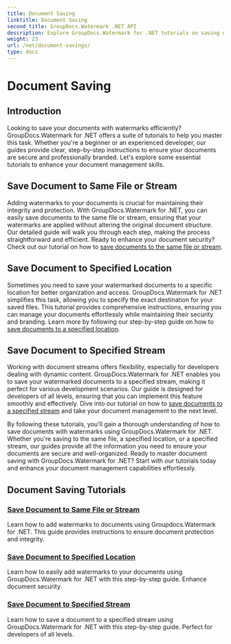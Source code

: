 ```yaml
---
title: Document Saving
linktitle: Document Saving
second_title: GroupDocs.Watermark .NET API
description: Explore GroupDocs.Watermark for .NET tutorials on saving documents with watermarks. Learn step-by-step methods to enhance document security and management.
weight: 23
url: /net/document-savings/
type: docs
---
```

# Document Saving

## Introduction

Looking to save your documents with watermarks efficiently? GroupDocs.Watermark for .NET offers a suite of tutorials to help you master this task. Whether you're a beginner or an experienced developer, our guides provide clear, step-by-step instructions to ensure your documents are secure and professionally branded. Let's explore some essential tutorials to enhance your document management skills.

## Save Document to Same File or Stream
Adding watermarks to your documents is crucial for maintaining their integrity and protection. With GroupDocs.Watermark for .NET, you can easily save documents to the same file or stream, ensuring that your watermarks are applied without altering the original document structure. Our detailed guide will walk you through each step, making the process straightforward and efficient. Ready to enhance your document security? Check out our tutorial on how to [save documents to the same file or stream](./save-document-same-file-stream/).

## Save Document to Specified Location
Sometimes you need to save your watermarked documents to a specific location for better organization and access. GroupDocs.Watermark for .NET simplifies this task, allowing you to specify the exact destination for your saved files. This tutorial provides comprehensive instructions, ensuring you can manage your documents effortlessly while maintaining their security and branding. Learn more by following our step-by-step guide on how to [save documents to a specified location](./save-document-specified-location/).

## Save Document to Specified Stream
Working with document streams offers flexibility, especially for developers dealing with dynamic content. GroupDocs.Watermark for .NET enables you to save your watermarked documents to a specified stream, making it perfect for various development scenarios. Our guide is designed for developers of all levels, ensuring that you can implement this feature smoothly and effectively. Dive into our tutorial on how to [save documents to a specified stream](./save-document-specified-stream/) and take your document management to the next level.

By following these tutorials, you'll gain a thorough understanding of how to save documents with watermarks using GroupDocs.Watermark for .NET. Whether you're saving to the same file, a specified location, or a specified stream, our guides provide all the information you need to ensure your documents are secure and well-organized. Ready to master document saving with GroupDocs.Watermark for .NET? Start with our tutorials today and enhance your document management capabilities effortlessly.

## Document Saving Tutorials
### [Save Document to Same File or Stream](./save-document-same-file-stream/)
Learn how to add watermarks to documents using Groupdocs.Watermark for .NET. This guide provides instructions to ensure document protection and integrity.
### [Save Document to Specified Location](./save-document-specified-location/)
Learn how to easily add watermarks to your documents using GroupDocs.Watermark for .NET with this step-by-step guide. Enhance document security.
### [Save Document to Specified Stream](./save-document-specified-stream/)
Learn how to save a document to a specified stream using GroupDocs.Watermark for .NET with this step-by-step guide. Perfect for developers of all levels.
